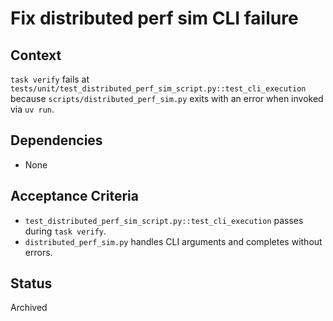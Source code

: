 # Fix distributed perf sim CLI failure

## Context
`task verify` fails at
`tests/unit/test_distributed_perf_sim_script.py::test_cli_execution`
because `scripts/distributed_perf_sim.py` exits with an error when
invoked via `uv run`.

## Dependencies
- None

## Acceptance Criteria
- `test_distributed_perf_sim_script.py::test_cli_execution` passes during
  `task verify`.
- `distributed_perf_sim.py` handles CLI arguments and completes without
  errors.

## Status
Archived
